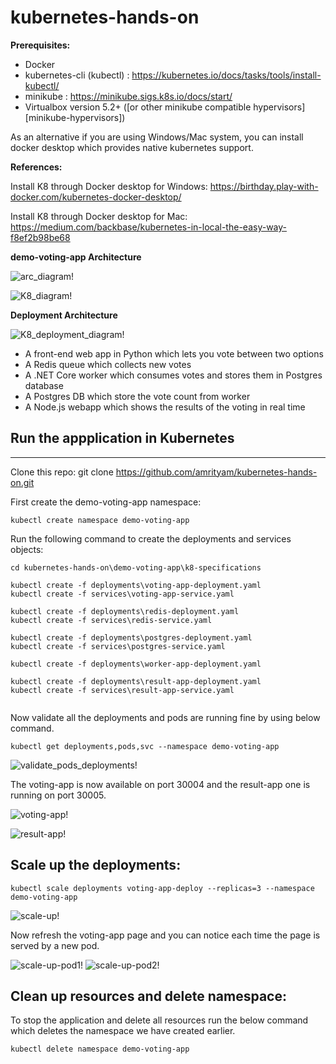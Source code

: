 # kubernetes-hands-on

**Prerequisites:**
* Docker
* kubernetes-cli (kubectl) : https://kubernetes.io/docs/tasks/tools/install-kubectl/
* minikube : https://minikube.sigs.k8s.io/docs/start/ 
* Virtualbox version 5.2+ ([or other minikube compatible hypervisors][minikube-hypervisors])

As an alternative if you are using Windows/Mac system, you can install docker desktop which provides native kubernetes support.

**References:**

Install K8 through Docker desktop for Windows: https://birthday.play-with-docker.com/kubernetes-docker-desktop/

Install K8 through Docker desktop for Mac: https://medium.com/backbase/kubernetes-in-local-the-easy-way-f8ef2b98be68


**demo-voting-app Architecture**

![arc_diagram!](/images/voting-app-architecture-diagram.png)


![K8_diagram!](/images/voting-app-pods-services.png)

**Deployment Architecture**

![K8_deployment_diagram!](/images/voting-app-deployment.png)

* A front-end web app in Python which lets you vote between two options
* A Redis queue which collects new votes
* A .NET Core worker which consumes votes and stores them in Postgres database
* A Postgres DB which store the vote count from worker
* A Node.js webapp which shows the results of the voting in real time

## Run the appplication in Kubernetes ##
------------------------------------------
Clone this repo:
git clone https://github.com/amrityam/kubernetes-hands-on.git

First create the demo-voting-app namespace:
```
kubectl create namespace demo-voting-app
```

Run the following command to create the deployments and services objects:
```
cd kubernetes-hands-on\demo-voting-app\k8-specifications

kubectl create -f deployments\voting-app-deployment.yaml
kubectl create -f services\voting-app-service.yaml

kubectl create -f deployments\redis-deployment.yaml
kubectl create -f services\redis-service.yaml

kubectl create -f deployments\postgres-deployment.yaml
kubectl create -f services\postgres-service.yaml

kubectl create -f deployments\worker-app-deployment.yaml

kubectl create -f deployments\result-app-deployment.yaml
kubectl create -f services\result-app-service.yaml


```
Now validate all the deployments and pods are running fine by using below command.
```
kubectl get deployments,pods,svc --namespace demo-voting-app
```
![validate_pods_deployments!](/images/validate_pods_deployments.png)

The voting-app is now available on port 30004 and the result-app one is running on port 30005.


![voting-app!](/images/voting-app.png)

![result-app!](/images/result-app.png)

## Scale up the deployments:
```
kubectl scale deployments voting-app-deploy --replicas=3 --namespace demo-voting-app
```
![scale-up!](/images/scale-up.png)

Now refresh the voting-app page and you can notice each time the page is served by a new pod.

![scale-up-pod1!](/images/scale-up-pod1.png) 
![scale-up-pod2!](/images/scale-up-pod2.png)

## Clean up resources and delete namespace:
To stop the application and delete all resources run the below command which deletes the namespace we have created earlier.

```
kubectl delete namespace demo-voting-app
```
